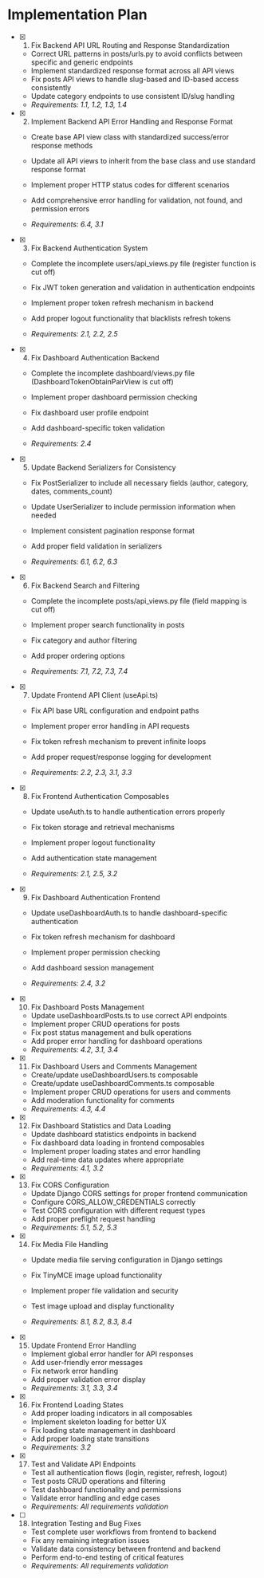 # Implementation Plan

- [x] 1. Fix Backend API URL Routing and Response Standardization


  - Correct URL patterns in posts/urls.py to avoid conflicts between specific and generic endpoints
  - Implement standardized response format across all API views
  - Fix posts API views to handle slug-based and ID-based access consistently
  - Update category endpoints to use consistent ID/slug handling
  - _Requirements: 1.1, 1.2, 1.3, 1.4_








- [x] 2. Implement Backend API Error Handling and Response Format



  - Create base API view class with standardized success/error response methods
  - Update all API views to inherit from the base class and use standard response format


  - Implement proper HTTP status codes for different scenarios

  - Add comprehensive error handling for validation, not found, and permission errors



  - _Requirements: 6.4, 3.1_


- [x] 3. Fix Backend Authentication System







  - Complete the incomplete users/api_views.py file (register function is cut off)
  - Fix JWT token generation and validation in authentication endpoints






  - Implement proper token refresh mechanism in backend
  - Add proper logout functionality that blacklists refresh tokens







  - _Requirements: 2.1, 2.2, 2.5_




- [x] 4. Fix Dashboard Authentication Backend



  - Complete the incomplete dashboard/views.py file (DashboardTokenObtainPairView is cut off)
  - Implement proper dashboard permission checking







  - Fix dashboard user profile endpoint



  - Add dashboard-specific token validation
  - _Requirements: 2.4_






- [x] 5. Update Backend Serializers for Consistency



  - Fix PostSerializer to include all necessary fields (author, category, dates, comments_count)
  - Update UserSerializer to include permission information when needed
  - Implement consistent pagination response format
  - Add proper field validation in serializers







  - _Requirements: 6.1, 6.2, 6.3_









- [x] 6. Fix Backend Search and Filtering






  - Complete the incomplete posts/api_views.py file (field mapping is cut off)






  - Implement proper search functionality in posts



  - Fix category and author filtering



  - Add proper ordering options
  - _Requirements: 7.1, 7.2, 7.3, 7.4_



- [x] 7. Update Frontend API Client (useApi.ts)





  - Fix API base URL configuration and endpoint paths
  - Implement proper error handling in API requests
  - Fix token refresh mechanism to prevent infinite loops
  - Add proper request/response logging for development



  - _Requirements: 2.2, 2.3, 3.1, 3.3_

- [x] 8. Fix Frontend Authentication Composables


  - Update useAuth.ts to handle authentication errors properly








  - Fix token storage and retrieval mechanisms



  - Implement proper logout functionality
  - Add authentication state management
  - _Requirements: 2.1, 2.5, 3.2_




- [x] 9. Fix Dashboard Authentication Frontend
  - Update useDashboardAuth.ts to handle dashboard-specific authentication
  - Fix token refresh mechanism for dashboard
  - Implement proper permission checking



  - Add dashboard session management
  - _Requirements: 2.4, 3.2_





- [x] 10. Fix Dashboard Posts Management
  - Update useDashboardPosts.ts to use correct API endpoints
  - Implement proper CRUD operations for posts
  - Fix post status management and bulk operations
  - Add proper error handling for dashboard operations
  - _Requirements: 4.2, 3.1, 3.4_

- [x] 11. Fix Dashboard Users and Comments Management



  - Create/update useDashboardUsers.ts composable
  - Create/update useDashboardComments.ts composable
  - Implement proper CRUD operations for users and comments
  - Add moderation functionality for comments
  - _Requirements: 4.3, 4.4_

- [x] 12. Fix Dashboard Statistics and Data Loading



  - Update dashboard statistics endpoints in backend
  - Fix dashboard data loading in frontend composables
  - Implement proper loading states and error handling
  - Add real-time data updates where appropriate
  - _Requirements: 4.1, 3.2_










- [x] 13. Fix CORS Configuration
  - Update Django CORS settings for proper frontend communication
  - Configure CORS_ALLOW_CREDENTIALS correctly
  - Test CORS configuration with different request types
  - Add proper preflight request handling
  - _Requirements: 5.1, 5.2, 5.3_

- [x] 14. Fix Media File Handling




  - Update media file serving configuration in Django settings






  - Fix TinyMCE image upload functionality
  - Implement proper file validation and security
  - Test image upload and display functionality
  - _Requirements: 8.1, 8.2, 8.3, 8.4_





- [x] 15. Update Frontend Error Handling
  - Implement global error handler for API responses
  - Add user-friendly error messages
  - Fix network error handling
  - Add proper validation error display
  - _Requirements: 3.1, 3.3, 3.4_

- [x] 16. Fix Frontend Loading States
  - Add proper loading indicators in all composables
  - Implement skeleton loading for better UX
  - Fix loading state management in dashboard
  - Add proper loading state transitions
  - _Requirements: 3.2_

- [x] 17. Test and Validate API Endpoints
  - Test all authentication flows (login, register, refresh, logout)
  - Test posts CRUD operations and filtering
  - Test dashboard functionality and permissions
  - Validate error handling and edge cases
  - _Requirements: All requirements validation_

- [ ] 18. Integration Testing and Bug Fixes
  - Test complete user workflows from frontend to backend
  - Fix any remaining integration issues
  - Validate data consistency between frontend and backend
  - Perform end-to-end testing of critical features
  - _Requirements: All requirements validation_